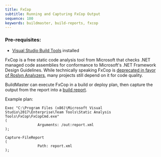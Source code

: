 ```yaml
---
title: FxCop
subtitle: Running and Capturing FxCop Output
sequence: 100
keywords: buildmaster, build-reports, fxcop
---
```


### Pre-requisites: 
 - [Visual Studio Build Tools](https://visualstudio.microsoft.com/downloads) installed
 
FxCop is a free static code analysis tool from Microsoft that checks .NET managed code assemblies for conformance to Microsoft's .NET Framework Design Guidelines. While technically speaking FxCop is [deprecated in favor of Roslyn Analyzers](https://docs.microsoft.com/en-us/visualstudio/code-quality/fxcop-analyzers?view=vs-2019), many projects still depend on it for code quality. 
 
BuildMaster can execute FxCop in a build or deploy plan, then capture the output from the report into a [build report](/docs/buildmaster/builds/tests/build-reports).
 
Example plan: 
 
```
Exec "C:\Program Files (x86)\Microsoft Visual Studio\2017\Enterprise\Team Tools\Static Analysis Tools\FxCop\FxCopCmd.exe"
(
               Arguments: /out:report.xml 
);
 
Capture-FileReport
(
               Path: report.xml
);
```